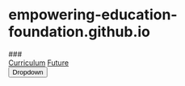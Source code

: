 # empowering-education-foundation.github.io

<!DOCTYPE html>
<html>
	<head>
		###
	</head>
	<body>
		<div class="navbar">
			<a href="curriculum.html">Curriculum</a>
			<a href="future.html">Future</a>
			<div class="dropdown">
				<button class="dropbtn">Dropdown
					<i class="fa fa-caret-down"></i>
				</button>
				<div class="dropdown-content">
					<a href
	</body>
</html>




<!--
<html>
	<head>
		<link rel="stylesheet" href="style.css">
	</head>
	<body>
		<nav>
		  <ul>
		    <li><a href="application.html">Application</a></li>
		    <li><a href="curriculum.html">Curriculum</a></li>
		    <li><a href="future.html">Future</a></li>
		    <li><a href="gallery.html">Gallery</a></li>
		    <li><a href="initiatives.html">Initiatives</a></li>
		    <li><a href="staff.html">Staff</a></li>
		    <li><a href="tutoring.html">Tutoring</a></li>
		  </ul>
		</nav>
		<a class="navbar-brand" href="/">Maanika Khanna</a>
		<h1> Empowering Education Foundation </h1>
		<h3> Advocating for the Education of the Future </h3>
		<h5> A cultural immersion program connecting developing countries of the world together under a common cause. </h5>
	</body>
</html>

<div class="container">
      <a class="navbar-brand" href="/">Empowering Education Foundation</a>
      <button type="button" class="navbar-toggler" data-toggle="collapse" data-target="#navbar" aria-controls="navbar" aria-expanded="true" aria-label="Toggle navigation">
        <span><i class="fas fa-bars"></i></span>
      </button>
    <div class="navbar-collapse collapse show" id="navbar" style="">
      <ul class="navbar-nav ml-auto">
        <li class="nav-item">
          <a href="application.html">Application</a>
        </li>
        <li class="nav-item">
          <a href="curriculum.html">Curriculum</a>
        </li>
        <li class="nav-item">
          <a href="future.html">Future</a>
        </li>
        <li class="nav-item">
          <a href="gallery.html">Gallery</a>
        </li>
        <li class="nav-item">
          <a href="initiatives.html">Initiatives</a>
        </li>
        <li class="nav-item">
          <a href="tutoring.html">Tutoring</a>
        </li>
	<li class="nav-item">
          <a href="staff.html">Staff</a>
        </li>
      </ul>
    </div>
  </div>
-->



